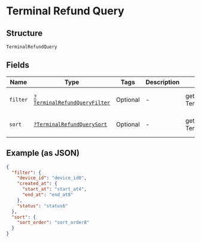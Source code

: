 
# Terminal Refund Query

## Structure

`TerminalRefundQuery`

## Fields

| Name | Type | Tags | Description | Getter | Setter |
|  --- | --- | --- | --- | --- | --- |
| `filter` | [`?TerminalRefundQueryFilter`](../../doc/models/terminal-refund-query-filter.md) | Optional | - | getFilter(): ?TerminalRefundQueryFilter | setFilter(?TerminalRefundQueryFilter filter): void |
| `sort` | [`?TerminalRefundQuerySort`](../../doc/models/terminal-refund-query-sort.md) | Optional | - | getSort(): ?TerminalRefundQuerySort | setSort(?TerminalRefundQuerySort sort): void |

## Example (as JSON)

```json
{
  "filter": {
    "device_id": "device_id0",
    "created_at": {
      "start_at": "start_at4",
      "end_at": "end_at8"
    },
    "status": "status6"
  },
  "sort": {
    "sort_order": "sort_order8"
  }
}
```

